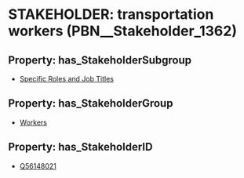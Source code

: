 # STAKEHOLDER: __transportation workers__ (PBN__Stakeholder_1362)

## Property: has_StakeholderSubgroup

* [Specific Roles and Job Titles](PBN__StakeholderSubgroup_21)

## Property: has_StakeholderGroup

* [Workers](PBN__StakeholderGroup_2)

## Property: has_StakeholderID

* [Q56148021](Q56148021)

